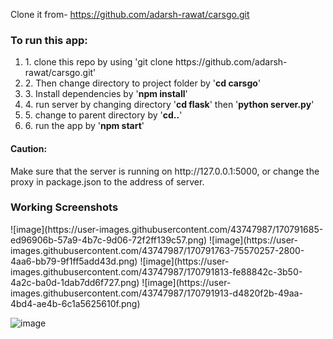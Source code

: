 
Clone it from- https://github.com/adarsh-rawat/carsgo.git


<h3>To run this app:</h3>
<ol>
  <li>1. clone this repo by using 'git clone https://github.com/adarsh-rawat/carsgo.git'</li>
  <li>2. Then change directory to project folder by '<b>cd carsgo</b>'</li>
  <li>3. Install dependencies by '<b>npm install</b>'</li>
  <li>4. run server by changing directory '<b>cd flask</b>' then '<b>python server.py</b>'</li>
  <li>5. change to parent directory by '<b>cd..</b>'</li>
  <li>6. run the app by '<b>npm start</b>'</li>
 </ol>
 
 <h4>Caution:</h4>
 Make sure that the server is running on http://127.0.0.1:5000, or change the proxy in package.json to the address of server.

<h3> Working Screenshots</h3>
![image](https://user-images.githubusercontent.com/43747987/170791685-ed96906b-57a9-4b7c-9d06-72f2ff139c57.png)
![image](https://user-images.githubusercontent.com/43747987/170791763-75570257-2800-4aa6-bb79-9f1ff5add43d.png)
![image](https://user-images.githubusercontent.com/43747987/170791813-fe88842c-3b50-4a2c-ba0d-1dab7dd6f727.png)
![image](https://user-images.githubusercontent.com/43747987/170791913-d4820f2b-49aa-4bd4-ae4b-6c1a5625610f.png)

![image](https://user-images.githubusercontent.com/43747987/170791981-dd9260e4-5365-486f-82c3-46b752bd89ce.png)
